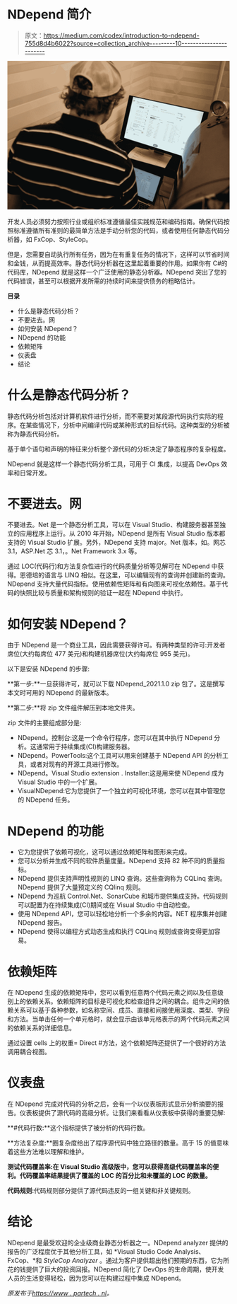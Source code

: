 # NDepend 简介

> 原文：<https://medium.com/codex/introduction-to-ndepend-755d8d4b6022?source=collection_archive---------10----------------------->

![](img/5345ebe39455e08ba6413f37b84076d5.png)

开发人员必须努力按照行业或组织标准遵循最佳实践规范和编码指南。确保代码按照标准遵循所有准则的最简单方法是手动分析您的代码，或者使用任何静态代码分析器，如 FxCop、StyleCop。

但是，您需要自动执行所有任务，因为在有重复任务的情况下，这样可以节省时间和金钱，从而提高效率。静态代码分析器在这里起着重要的作用。如果你有 C#的代码库，NDepend 就是这样一个广泛使用的静态分析器。NDepend 突出了您的代码错误，甚至可以根据开发所需的持续时间来提供债务的粗略估计。

**目录**

*   什么是静态代码分析？
*   不要进去。网
*   如何安装 NDepend？
*   NDepend 的功能
*   依赖矩阵
*   仪表盘
*   结论

# 什么是静态代码分析？

静态代码分析包括对计算机软件进行分析，而不需要对某段源代码执行实际的程序。在某些情况下，分析中间编译代码或某种形式的目标代码。这种类型的分析被称为静态代码分析。

基于单个语句和声明的特征来分析整个源代码的分析决定了静态程序的复杂程度。

NDepend 就是这样一个静态代码分析工具，可用于 CI 集成，以提高 DevOps 效率和日常开发。

# 不要进去。网

不要进去。Net 是一个静态分析工具，可以在 Visual Studio、构建服务器甚至独立的应用程序上运行。从 2010 年开始，NDepend 是所有 Visual Studio 版本都支持的 Visual Studio 扩展。另外，NDepend 支持 major。Net 版本，如。网芯 3.1，ASP.Net 芯 3.1，。Net Framework 3.x 等。

通过 LOC(代码行)和方法复杂性进行的代码质量分析等见解可在 NDepend 中获得。恩德培的语言与 LINQ 相似。在这里，可以编辑现有的查询并创建新的查询。NDepend 支持大量代码指标。使用依赖性矩阵和有向图来可视化依赖性。基于代码的快照比较与质量和架构规则的验证一起在 NDepend 中执行。

# 如何安装 NDepend？

由于 NDepend 是一个商业工具，因此需要获得许可。有两种类型的许可:开发者席位(大约每席位 477 美元)和构建机器席位(大约每席位 955 美元)。

以下是安装 NDepend 的步骤:

**第一步:**一旦获得许可，就可以下载 NDepend_2021.1.0 zip 包了。这是撰写本文时可用的 NDepend 的最新版本。

**第二步:**将 zip 文件组件解压到本地文件夹。

zip 文件的主要组成部分是:

*   NDepend。控制台:这是一个命令行程序，您可以在其中执行 NDepend 分析。这通常用于持续集成(CI)构建服务器。
*   NDepend。PowerTools:这个工具可以用来创建基于 NDepend API 的分析工具，或者对现有的开源工具进行修改。
*   NDepend。Visual Studio extension . Installer:这是用来使 NDepend 成为 Visual Studio 中的一个扩展。
*   VisualNDepend:它为您提供了一个独立的可视化环境，您可以在其中管理您的 NDepend 任务。

# NDepend 的功能

*   它为您提供了依赖可视化，这可以通过依赖矩阵和图形来完成。
*   您可以分析并生成不同的软件质量度量。NDepend 支持 82 种不同的质量指标。
*   NDepend 提供支持声明性规则的 LINQ 查询。这些查询称为 CQLinq 查询。NDepend 提供了大量预定义的 CQlinq 规则。
*   NDepend 为巡航 Control.Net、SonarCube 和城市提供集成支持。代码规则可以配置为在持续集成(CI)期间或在 Visual Studio 中自动检查。
*   使用 NDepend API，您可以轻松地分析一个多余的内容。NET 程序集并创建 NDepend 报告。
*   NDepend 使得以编程方式动态生成和执行 CQLinq 规则或查询变得更加容易。

# 依赖矩阵

在 NDepend 生成的依赖矩阵中，您可以看到任意两个代码元素之间以及任意级别上的依赖关系。依赖矩阵的目标是可视化和检查组件之间的耦合。组件之间的依赖关系可以基于各种参数，如名称空间、成员、直接和间接使用深度、类型、字段和方法。当单击任何一个单元格时，就会显示由该单元格表示的两个代码元素之间的依赖关系的详细信息。

通过设置 cells 上的权重= Direct #方法，这个依赖矩阵还提供了一个很好的方法调用耦合视图。

# 仪表盘

在 NDepend 完成对代码的分析之后，会有一个以仪表板形式显示分析摘要的报告。仪表板提供了源代码的高级分析。让我们来看看从仪表板中获得的重要见解:

**#代码行数:**这个指标提供了被分析的代码行数。

**方法复杂度:**圈复杂度给出了程序源代码中独立路径的数量。高于 15 的值意味着这些方法难以理解和维护。

**测试代码覆盖率:在 Visual Studio 高级版中，您可以获得高级代码覆盖率的便利。代码覆盖率结果提供了覆盖的 LOC 的百分比和未覆盖的 LOC 的数量。**

**代码规则**:代码规则部分提供了源代码违反的一组关键和非关键规则。

# 结论

NDepend 是最受欢迎的企业级商业静态分析器之一。NDepend analyzer 提供的报告的广泛程度优于其他分析工具，如 *Visual Studio Code Analysis、FxCop、*和 *StyleCop Analyzer* 。通过为客户提供超出他们预期的东西，它为所花的钱提供了巨大的投资回报。NDepend 简化了 DevOps 的生命周期，使开发人员的生活变得轻松，因为您可以在构建过程中集成 NDepend。

*原发布于*[*https://www . partech . nl*](https://www.partech.nl/nl/publicaties/2021/05/introduction-to-ndepend)*。*